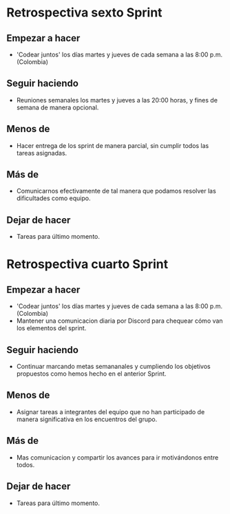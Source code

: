 # Retrospectiva sexto Sprint

## Empezar a hacer
- 'Codear juntos' los días martes y jueves de cada semana a las 8:00 p.m. (Colombia)

## Seguir haciendo
- Reuniones semanales los martes y jueves  a las 20:00 horas, y fines de semana de manera opcional.

## Menos de
- Hacer entrega de los sprint de manera parcial, sin cumplir todos las tareas asignadas. 

## Más de
- Comunicarnos efectivamente de tal manera que podamos resolver las dificultades como equipo.

## Dejar de hacer
- Tareas para último momento.


# Retrospectiva cuarto Sprint

## Empezar a hacer
- 'Codear juntos' los días martes y jueves de cada semana a las 8:00 p.m. (Colombia)
- Mantener una comunicacion diaria por Discord para chequear cómo van los elementos del sprint.

## Seguir haciendo
- Continuar marcando metas semananales y cumpliendo los objetivos propuestos como hemos hecho en el anterior Sprint.

## Menos de
- Asignar tareas a integrantes del equipo que no han participado de manera significativa en los encuentros del grupo.

## Más de
- Mas comunicacion y compartir los avances para ir motivándonos entre todos.

## Dejar de hacer
- Tareas para último momento.




